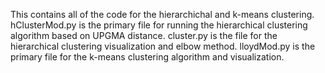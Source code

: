 This contains all of the code for the hierarchichal and k-means clustering. 
hClusterMod.py is the primary file for running the hierarchical clustering algorithm based on UPGMA distance.
cluster.py is the file for the hierarchical clustering visualization and elbow method. 
lloydMod.py is the primary file for the k-means clustering algorithm and visualization.
